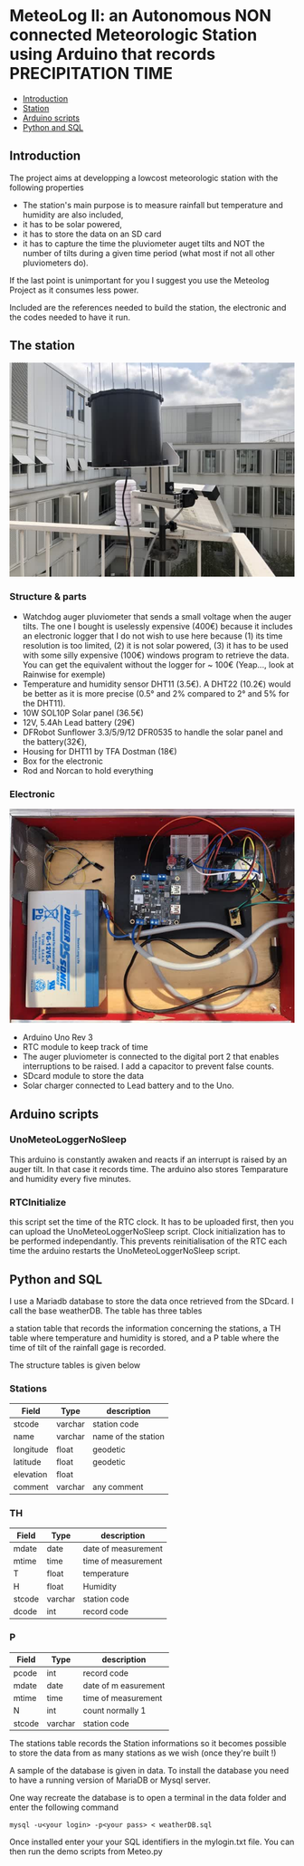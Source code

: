 # MeteoLog II: an Autonomous NON connected Meteorologic Station using Arduino that records PRECIPITATION TIME

* [Introduction](##introduction)
* [Station](##station)
* [Arduino scripts](##arduino-scripts)
* [Python and SQL](##python-and-sql)




## Introduction <a class="anchor" id="introduction"></a>

The project aims at developping a lowcost meteorologic station with the following properties
* The station's main purpose is to measure rainfall but temperature and humidity are also included,
* it has to be solar powered,
* it has to store the data on an SD card
* it has to capture the time the pluviometer auget tilts and NOT the number of tilts during a given time period (what most if not all other pluviometers do).

If the last point is unimportant for you I suggest you use the Meteolog Project as it consumes less power.

Included are the references needed to build the station, the electronic and the codes needed to have it run.


## The station <a class="anchor" id="station"></a>

![](./docs/output_IMG_1992.jpg)

### Structure & parts

* Watchdog auger pluviometer that sends a small voltage when the auger tilts. The one I bought is uselessly expensive (400€) because  it includes an electronic logger that I do not wish to use here because (1) its time resolution is too limited, (2) it is not solar powered, (3) it has to be used with some silly expensive (100€) windows program to retrieve the data.
You can get the equivalent without the logger for ~ 100€ (Yeap..., look at Rainwise for exemple)
* Temperature and humidity sensor DHT11 (3.5€). A DHT22 (10.2€) would be better as it is more precise (0.5° and 2% compared to 2° and 5% for the DHT11).
* 10W SOL10P Solar panel (36.5€)
* 12V, 5.4Ah Lead battery (29€)
* DFRobot Sunflower 3.3/5/9/12 DFR0535 to handle the solar panel and the battery(32€),
* Housing for DHT11 by TFA Dostman (18€)
* Box for the electronic
* Rod and Norcan to hold everything

### Electronic

![](./docs/output_IMG_1990.jpg)


* Arduino Uno Rev 3
* RTC module to keep track of time
* The auger pluviometer is connected to the digital port 2 that enables interruptions to be raised. I add a capacitor to prevent false counts.
* SDcard module to store the data
* Solar charger connected to Lead battery and to the Uno.

## Arduino scripts <a class="anchor" id="arduino-scripts"></a>

### UnoMeteoLoggerNoSleep

This arduino is constantly awaken and reacts if an interrupt is raised by an auger tilt. In that case it records time. The arduino also stores Temparature and humidity every five minutes.

### RTCInitialize

this script set the time of the RTC clock. It has to be uploaded first, then you can upload the UnoMeteoLoggerNoSleep script.
Clock initialization has to be performed independantly. This prevents reinitialisation of the RTC each time the arduino restarts the UnoMeteoLoggerNoSleep script.


## Python and SQL <a class="anchor" id="python-and-sql"></a>

I use a Mariadb database to store the data once retrieved from the SDcard. I call the base weatherDB.
The table has three tables

a station table that records the information concerning the stations, a TH table where temperature and humidity is stored, and a P table where the time of tilt of the rainfall gage is recorded.


The structure tables is given below

### Stations
| Field| Type| description|
|---|---|---|
|stcode| varchar | station code|
|name| varchar | name of the station|
|longitude| float| geodetic|
|latitude|float | geodetic|
|elevation|float||
|comment|varchar| any comment|


### TH

| Field| Type| description|
|---|---|---|
|mdate| date| date of measurement|
|mtime| time| time of measurement|
|T| float| temperature|
|H| float| Humidity|
|stcode| varchar| station code|
|dcode| int| record code|

### P   
| Field| Type| description|
|---|---|---|
|pcode| int| record code|
|mdate| date| date of m  easurement|
|mtime| time| time of measurement|
|N| int| count normally 1|
|stcode| varchar| station code|

The stations table records the Station informations so it becomes possible to store the data from as many stations as we wish (once they're built !)

A sample of the database is given in data. To install the database you need to have a running version of MariaDB or Mysql server.

One way recreate the database is to open a terminal in the data folder and enter the following command
```mysql
mysql -u<your login> -p<your pass> < weatherDB.sql
```

 Once installed
enter your  your SQL identifiers  in the mylogin.txt file.
You can then run the demo scripts from Meteo.py
